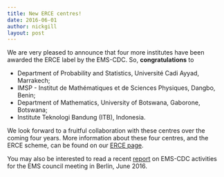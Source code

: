 ```yaml
---
title: New ERCE centres!
date: 2016-06-01
author: nickgill
layout: post
---
```



We are very pleased to announce that four more institutes have been awarded the ERCE label by the EMS-CDC. So, **congratulations** to 
 * Department of Probability and Statistics, Université Cadi Ayyad, Marrakech;
 * IMSP - Institut de Mathématiques et de Sciences Physiques, Dangbo, Benin;
 * Department of Mathematics, University of Botswana, Gaborone, Botswana;
 * Institute Teknologi Bandung (ITB), Indonesia.

We look forward to a fruitful collaboration with these centres over the coming four years. More information about these four centres, and the ERCE scheme, can be found on our <a href = "/emscdc/erce">ERCE page</a>.

You may also be interested to read a recent <a href = "ReportBerlin2016.pdf">report</a> on EMS-CDC activities for the EMS council meeting in Berlin, June 2016.


